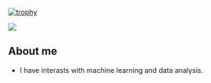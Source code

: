 
[![trophy](https://github-profile-trophy.vercel.app/?username=marimoon)](https://github-profile-trophy.vercel.app/?username=ryo-ma&rank=S,AAA&title=Stars,Commits)

![](https://komarev.com/ghpvc/?username=marimoon)


## About me
- I have interasts with machine learning and data analysis.
